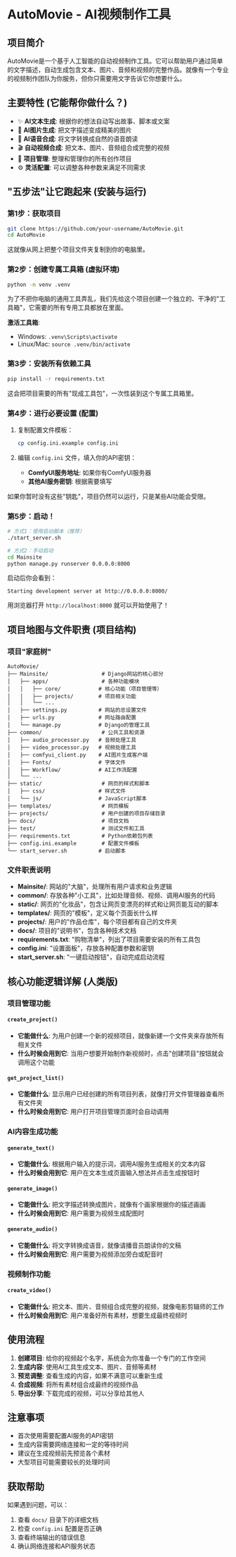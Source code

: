 # AutoMovie - AI视频制作工具

## 项目简介

AutoMovie是一个基于人工智能的自动视频制作工具。它可以帮助用户通过简单的文字描述，自动生成包含文本、图片、音频和视频的完整作品。就像有一个专业的视频制作团队为你服务，但你只需要用文字告诉它你想要什么。

## 主要特性 (它能帮你做什么？)

- ✨ **AI文本生成**: 根据你的想法自动写出故事、脚本或文案
- 🎨 **AI图片生成**: 把文字描述变成精美的图片
- 🎵 **AI语音合成**: 将文字转换成自然的语音朗读
- 🎬 **自动视频合成**: 把文本、图片、音频组合成完整的视频
- 📁 **项目管理**: 整理和管理你的所有创作项目
- ⚙️ **灵活配置**: 可以调整各种参数来满足不同需求

## "五步法"让它跑起来 (安装与运行)

### 第1步：获取项目
```bash
git clone https://github.com/your-username/AutoMovie.git
cd AutoMovie
```
这就像从网上把整个项目文件夹复制到你的电脑里。

### 第2步：创建专属工具箱 (虚拟环境)
```bash
python -m venv .venv
```
为了不把你电脑的通用工具弄乱，我们先给这个项目创建一个独立的、干净的"工具箱"，它需要的所有专用工具都放在里面。

**激活工具箱**:
- Windows: `.venv\Scripts\activate`
- Linux/Mac: `source .venv/bin/activate`

### 第3步：安装所有依赖工具
```bash
pip install -r requirements.txt
```
这会把项目需要的所有"现成工具包"，一次性装到这个专属工具箱里。

### 第4步：进行必要设置 (配置)
1. 复制配置文件模板：
   ```bash
   cp config.ini.example config.ini
   ```

2. 编辑 `config.ini` 文件，填入你的API密钥：
   - **ComfyUI服务地址**: 如果你有ComfyUI服务器
   - **其他AI服务密钥**: 根据需要填写

如果你暂时没有这些"钥匙"，项目仍然可以运行，只是某些AI功能会受限。

### 第5步：启动！
```bash
# 方式1：使用启动脚本（推荐）
./start_server.sh

# 方式2：手动启动
cd Mainsite
python manage.py runserver 0.0.0.0:8000
```

启动后你会看到：
```
Starting development server at http://0.0.0.0:8000/
```

用浏览器打开 `http://localhost:8000` 就可以开始使用了！

## 项目地图与文件职责 (项目结构)

### 项目"家庭树"
```
AutoMovie/
├── Mainsite/                 # Django网站的核心部分
│   ├── apps/                 # 各种功能模块
│   │   ├── core/            # 核心功能（项目管理等）
│   │   ├── projects/        # 项目相关功能
│   │   └── ...
│   ├── settings.py          # 网站的总设置文件
│   ├── urls.py              # 网址路由配置
│   └── manage.py            # Django的管理工具
├── common/                   # 公共工具和资源
│   ├── audio_processor.py   # 音频处理工具
│   ├── video_processor.py   # 视频处理工具
│   ├── comfyui_client.py    # AI图片生成客户端
│   ├── Fonts/               # 字体文件
│   ├── Workflow/            # AI工作流配置
│   └── ...
├── static/                   # 网页的样式和脚本
│   ├── css/                 # 样式文件
│   └── js/                  # JavaScript脚本
├── templates/                # 网页模板
├── projects/                 # 用户创建的项目存储目录
├── docs/                     # 项目文档
├── test/                     # 测试文件和工具
├── requirements.txt          # Python依赖包列表
├── config.ini.example        # 配置文件模板
└── start_server.sh          # 启动脚本
```

### 文件职责说明

- **Mainsite/**: 网站的"大脑"，处理所有用户请求和业务逻辑
- **common/**: 存放各种"小工具"，比如处理音频、视频、调用AI服务的代码
- **static/**: 网页的"化妆品"，包含让网页变漂亮的样式和让网页能互动的脚本
- **templates/**: 网页的"模板"，定义每个页面长什么样
- **projects/**: 用户的"作品仓库"，每个项目都有自己的文件夹
- **docs/**: 项目的"说明书"，包含各种技术文档
- **requirements.txt**: "购物清单"，列出了项目需要安装的所有工具包
- **config.ini**: "设置面板"，存放各种配置参数和密钥
- **start_server.sh**: "一键启动按钮"，自动完成启动流程

## 核心功能逻辑详解 (人类版)

### 项目管理功能
#### `create_project()`
- **它能做什么**: 为用户创建一个新的视频项目，就像新建一个文件夹来存放所有相关文件
- **什么时候会用到它**: 当用户想要开始制作新视频时，点击"创建项目"按钮就会调用这个功能

#### `get_project_list()`
- **它能做什么**: 显示用户已经创建的所有项目列表，就像打开文件管理器查看所有文件夹
- **什么时候会用到它**: 用户打开项目管理页面时会自动调用

### AI内容生成功能
#### `generate_text()`
- **它能做什么**: 根据用户输入的提示词，调用AI服务生成相关的文本内容
- **什么时候会用到它**: 用户在文本生成页面输入想法并点击生成按钮时

#### `generate_image()`
- **它能做什么**: 把文字描述转换成图片，就像有个画家根据你的描述画画
- **什么时候会用到它**: 用户需要为视频生成配图时

#### `generate_audio()`
- **它能做什么**: 将文字转换成语音，就像请播音员朗读你的文稿
- **什么时候会用到它**: 用户需要为视频添加旁白或配音时

### 视频制作功能
#### `create_video()`
- **它能做什么**: 把文本、图片、音频组合成完整的视频，就像电影剪辑师的工作
- **什么时候会用到它**: 用户准备好所有素材，想要生成最终视频时

## 使用流程

1. **创建项目**: 给你的视频起个名字，系统会为你准备一个专门的工作空间
2. **生成内容**: 使用AI工具生成文本、图片、音频等素材
3. **预览调整**: 查看生成的内容，如果不满意可以重新生成
4. **合成视频**: 将所有素材组合成最终的视频作品
5. **导出分享**: 下载完成的视频，可以分享给其他人

## 注意事项

- 首次使用需要配置AI服务的API密钥
- 生成内容需要网络连接和一定的等待时间
- 建议在生成视频前先预览各个素材
- 大型项目可能需要较长的处理时间

## 获取帮助

如果遇到问题，可以：
1. 查看 `docs/` 目录下的详细文档
2. 检查 `config.ini` 配置是否正确
3. 查看终端输出的错误信息
4. 确认网络连接和API服务状态